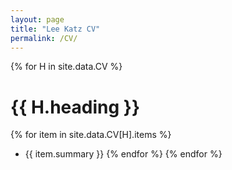 ```yaml
---
layout: page
title: "Lee Katz CV"
permalink: /CV/
---
```


{% for H in site.data.CV %}
# {{ H.heading }}
  {% for item in site.data.CV[H].items %}
* {{ item.summary }}
  {% endfor %}
{% endfor %}
